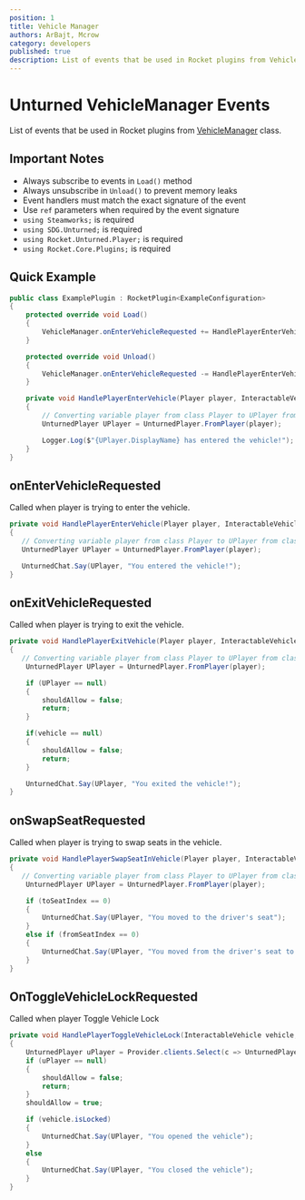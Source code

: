 ```yaml
---
position: 1
title: Vehicle Manager
authors: ArBajt, Mcrow
category: developers
published: true
description: List of events that be used in Rocket plugins from VehicleManager class.
---
```

# Unturned VehicleManager Events
List of events that be used in Rocket plugins from [VehicleManager]() class.
## Important Notes
- Always subscribe to events in `Load()` method
- Always unsubscribe in `Unload()` to prevent memory leaks
- Event handlers must match the exact signature of the event
- Use `ref` parameters when required by the event signature
- `using Steamworks;` is required
- `using SDG.Unturned;` is required
- `using Rocket.Unturned.Player;` is required
- `using Rocket.Core.Plugins;` is required

## Quick Example
```csharp
public class ExamplePlugin : RocketPlugin<ExampleConfiguration>
{
    protected override void Load()
    {
        VehicleManager.onEnterVehicleRequested += HandlePlayerEnterVehicle;
    }

    protected override void Unload()
    {
        VehicleManager.onEnterVehicleRequested -= HandlePlayerEnterVehicle;
    }

    private void HandlePlayerEnterVehicle(Player player, InteractableVehicle vehicle, ref bool shouldAllow)
    {
        // Converting variable player from class Player to UPlayer from clas UnturnedPlayer
        UnturnedPlayer UPlayer = UnturnedPlayer.FromPlayer(player);

        Logger.Log($"{UPlayer.DisplayName} has entered the vehicle!");
    }
}
```

## onEnterVehicleRequested
Called when player is trying to enter the vehicle.
```csharp
private void HandlePlayerEnterVehicle(Player player, InteractableVehicle vehicle, ref bool shouldAllow)
{
   // Converting variable player from class Player to UPlayer from clas UnturnedPlayer
   UnturnedPlayer UPlayer = UnturnedPlayer.FromPlayer(player);

   UnturnedChat.Say(UPlayer, "You entered the vehicle!");
}
```

## onExitVehicleRequested
Called when player is trying to exit the vehicle.
```csharp
private void HandlePlayerExitVehicle(Player player, InteractableVehicle vehicle, ref bool shouldAllow, ref Vector3 pendingLocation, ref float pendingYaw)
{
   // Converting variable player from class Player to UPlayer from clas UnturnedPlayer
    UnturnedPlayer UPlayer = UnturnedPlayer.FromPlayer(player);

    if (UPlayer == null)
    {
        shouldAllow = false;
        return;
    }

    if(vehicle == null)
    {
        shouldAllow = false;
        return;
    }

    UnturnedChat.Say(UPlayer, "You exited the vehicle!");
}
```

## onSwapSeatRequested
Called when player is trying to swap seats in the vehicle.
```csharp
private void HandlePlayerSwapSeatInVehicle(Player player, InteractableVehicle vehicle, ref bool shouldAllow, byte fromSeatIndex, ref byte toSeatIndex)
{
   // Converting variable player from class Player to UPlayer from clas UnturnedPlayer
    UnturnedPlayer UPlayer = UnturnedPlayer.FromPlayer(player);

    if (toSeatIndex == 0)
    {
        UnturnedChat.Say(UPlayer, "You moved to the driver's seat");
    }
    else if (fromSeatIndex == 0)
    {
        UnturnedChat.Say(UPlayer, "You moved from the driver's seat to another");
    }
}
```

## OnToggleVehicleLockRequested
Called when player Toggle Vehicle Lock
```csharp
private void HandlePlayerToggleVehicleLock(InteractableVehicle vehicle, ref bool shouldAllow)
{
    UnturnedPlayer uPlayer = Provider.clients.Select(c => UnturnedPlayer.FromSteamPlayer(c)).FirstOrDefault(up => up.Player.movement.getVehicle() == vehicle);
    if (uPlayer == null)
    {
        shouldAllow = false;
        return;
    }
    shouldAllow = true;

    if (vehicle.isLocked)
    {
        UnturnedChat.Say(UPlayer, "You opened the vehicle");
    }
    else
    {
        UnturnedChat.Say(UPlayer, "You closed the vehicle");
    }
}
```

